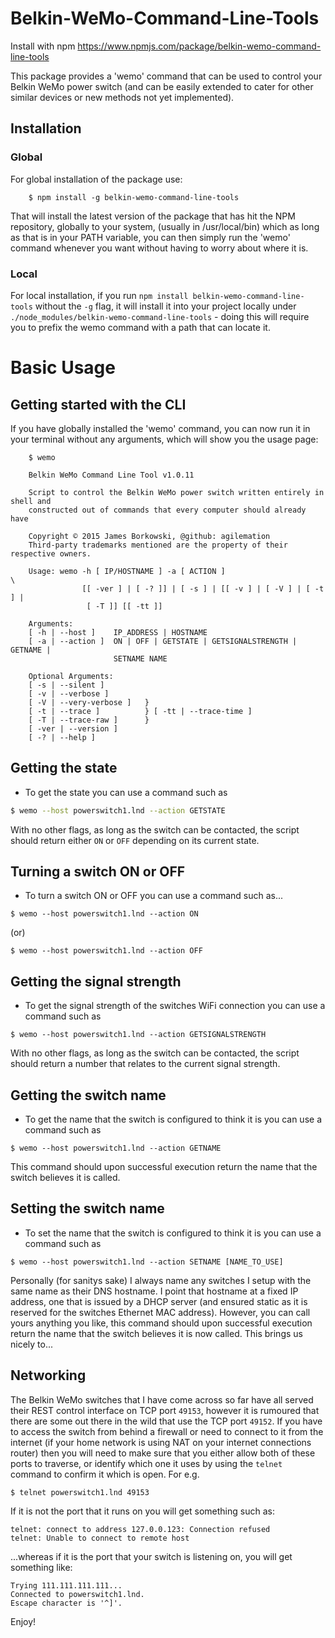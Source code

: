 # Belkin-WeMo-Command-Line-Tools

Install with npm https://www.npmjs.com/package/belkin-wemo-command-line-tools

This package provides a 'wemo' command that can be used to control your Belkin WeMo power switch (and can be easily extended to cater for other similar devices or new methods not yet implemented).

## Installation
### Global
For global installation of the package use:
```
    $ npm install -g belkin-wemo-command-line-tools
```
That will install the latest version of the package that has hit the NPM repository, globally to your system, (usually in /usr/local/bin) which as long as that is in your PATH variable, you can then simply run the 'wemo' command whenever you want without having to worry about where it is.

### Local
For local installation, if you run `npm install belkin-wemo-command-line-tools` without the `-g` flag, it will install it into your project locally under `./node_modules/belkin-wemo-command-line-tools` - doing this will require you to prefix the wemo command with a path that can locate it.

# Basic Usage
## Getting started with the CLI
If you have globally installed the 'wemo' command, you can now run it in your terminal without any arguments, which will show you the usage page:
```
    $ wemo

    Belkin WeMo Command Line Tool v1.0.11

    Script to control the Belkin WeMo power switch written entirely in shell and 
    constructed out of commands that every computer should already have

    Copyright © 2015 James Borkowski, @github: agilemation
    Third-party trademarks mentioned are the property of their respective owners.

    Usage: wemo -h [ IP/HOSTNAME ] -a [ ACTION ]                         \
                [[ -ver ] | [ -? ]] | [ -s ] | [[ -v ] | [ -V ] | [ -t ] | 
                 [ -T ]] [[ -tt ]] 

    Arguments:
    [ -h | --host ]    IP_ADDRESS | HOSTNAME
    [ -a | --action ]  ON | OFF | GETSTATE | GETSIGNALSTRENGTH | GETNAME |
                       SETNAME NAME

    Optional Arguments: 
    [ -s | --silent ]        
    [ -v | --verbose ]        
    [ -V | --very-verbose ]   } 
    [ -t | --trace ]          } [ -tt | --trace-time ]  
    [ -T | --trace-raw ]      }
    [ -ver | --version ]
    [ -? | --help ]
```

## Getting the state
- To get the state you can use a command such as
```bash
$ wemo --host powerswitch1.lnd --action GETSTATE
```
With no other flags, as long as the switch can be contacted, the script should return either `ON` or `OFF` depending on its current state.

## Turning a switch ON or OFF
- To turn a switch ON or OFF you can use a command such as...
```
$ wemo --host powerswitch1.lnd --action ON
```
(or)
```
$ wemo --host powerswitch1.lnd --action OFF
```
## Getting the signal strength
- To get the signal strength of the switches WiFi connection you can use a command such as
```
$ wemo --host powerswitch1.lnd --action GETSIGNALSTRENGTH
```
With no other flags, as long as the switch can be contacted, the script should return a number that relates to the current signal strength.

## Getting the switch name
- To get the name that the switch is configured to think it is you can use a command such as
```
$ wemo --host powerswitch1.lnd --action GETNAME
```
This command should upon successful execution return the name that the switch believes it is called. 

## Setting the switch name
- To set the name that the switch is configured to think it is you can use a command such as
```
$ wemo --host powerswitch1.lnd --action SETNAME [NAME_TO_USE]
```
Personally (for sanitys sake) I always name any switches I setup with the same name as their DNS hostname.  I point that hostname at a fixed IP address, one that is issued by a DHCP server (and ensured static as it is reserved for the switches Ethernet MAC address).  However, you can call yours anything you like, this command should upon successful execution return the name that the switch believes it is now called.  This brings us nicely to...

## Networking
The Belkin WeMo switches that I have come across so far have all served their REST control interface on TCP port `49153`, however it is rumoured that there are some out there in the wild that use the TCP port `49152`.  If you have to access the switch from behind a firewall or need to connect to it from the internet (if your home network is using NAT on your internet connections router) then you will need to make sure that you either allow both of these ports to traverse, or identify which one it uses by using the `telnet` command to confirm it which is open.  For e.g.
```
$ telnet powerswitch1.lnd 49153
```
If it is not the port that it runs on you will get something such as:
```
telnet: connect to address 127.0.0.123: Connection refused
telnet: Unable to connect to remote host
```
...whereas if it is the port that your switch is listening on, you will get something like:
```
Trying 111.111.111.111...
Connected to powerswitch1.lnd.
Escape character is '^]'.
```

Enjoy!

